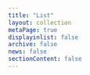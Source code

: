 ```yaml
---
title: "List"
layout: collection
metaPage: true
displayinlist: false
archive: false
news: false
sectionContent: false
---
```

